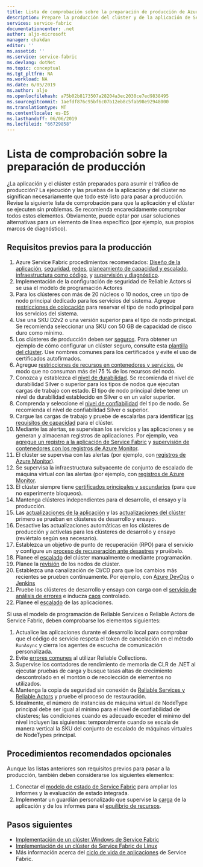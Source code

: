 ```yaml
---
title: Lista de comprobación sobre la preparación de producción de Azure Service Fabric | Microsoft Docs
description: Prepare la producción del clúster y de la aplicación de Service Fabric mediante los procedimientos recomendados.
services: service-fabric
documentationcenter: .net
author: aljo-microsoft
manager: chakdan
editor: ''
ms.assetid: ''
ms.service: service-fabric
ms.devlang: dotNet
ms.topic: conceptual
ms.tgt_pltfrm: NA
ms.workload: NA
ms.date: 6/05/2019
ms.author: aljo
ms.openlocfilehash: a75b02b8173507a28204a3ec2030ce7ed9838495
ms.sourcegitcommit: 1aefdf876c95bf6c07b12eb8c5fab98e92948000
ms.translationtype: MT
ms.contentlocale: es-ES
ms.lasthandoff: 06/06/2019
ms.locfileid: "66729858"
---
```

# <a name="production-readiness-checklist"></a>Lista de comprobación sobre la preparación de producción

¿La aplicación y el clúster están preparados para asumir el tráfico de producción? La ejecución y las pruebas de la aplicación y del clúster no significan necesariamente que todo esté listo para pasar a producción. Revise la siguiente lista de comprobación para que la aplicación y el clúster se ejecuten sin problemas. Se recomienda encarecidamente comprobar todos estos elementos. Obviamente, puede optar por usar soluciones alternativas para un elemento de línea específico (por ejemplo, sus propios marcos de diagnóstico).


## <a name="prerequisites-for-production"></a>Requisitos previos para la producción
1. Azure Service Fabric procedimientos recomendados: [Diseño de la aplicación](./service-fabric-best-practices-applications.md), [seguridad](./service-fabric-best-practices-security.md), [redes](./service-fabric-best-practices-networking.md), [planeamiento de capacidad y escalado](./service-fabric-best-practices-capacity-scaling.md), [infraestructura como código](./service-fabric-best-practices-infrastructure-as-code.md), y [supervisión y diagnóstico](./service-fabric-best-practices-monitoring.md). 
1. Implementación de la configuración de seguridad de Reliable Actors si se usa el modelo de programación Actores
1. Para los clústeres con más de 20 núcleos o 10 nodos, cree un tipo de nodo principal dedicado para los servicios del sistema. Agregue [restricciones de colocación](service-fabric-cluster-resource-manager-advanced-placement-rules-placement-policies.md) para reservar el tipo de nodo principal para los servicios del sistema.
1. Use una SKU D2v2 o una versión superior para el tipo de nodo principal. Se recomienda seleccionar una SKU con 50 GB de capacidad de disco duro como mínimo.
1. Los clústeres de producción deben ser [seguros](service-fabric-cluster-security.md). Para obtener un ejemplo de cómo configurar un clúster seguro, consulte esta [plantilla del clúster](https://github.com/Azure-Samples/service-fabric-cluster-templates/tree/master/7-VM-Windows-3-NodeTypes-Secure-NSG). Use nombres comunes para los certificados y evite el uso de certificados autofirmados.
1. Agregue [restricciones de recursos en contenedores y servicios](service-fabric-resource-governance.md), de modo que no consuman más del 75 % de los recursos del nodo. 
1. Conozca y establezca el [nivel de durabilidad](service-fabric-cluster-capacity.md#the-durability-characteristics-of-the-cluster). Se recomienda el nivel de durabilidad Silver o superior para los tipos de nodos que ejecutan cargas de trabajo con estado. El tipo de nodo principal debe tener un nivel de durabilidad establecido en Silver o en un valor superior.
1. Comprenda y seleccione el [nivel de confiabilidad](service-fabric-cluster-capacity.md#the-reliability-characteristics-of-the-cluster) del tipo de nodo. Se recomienda el nivel de confiabilidad Silver o superior.
1. Cargue las cargas de trabajo y pruebe de escalarlas para identificar [los requisitos de capacidad](service-fabric-cluster-capacity.md) para el clúster. 
1. Mediante las alertas, se supervisan los servicios y las aplicaciones y se generan y almacenan registros de aplicaciones. Por ejemplo, vea [agregue un registro a la aplicación de Service Fabric](service-fabric-how-to-diagnostics-log.md) y [supervisión de contenedores con los registros de Azure Monitor](service-fabric-diagnostics-oms-containers.md).
1. El clúster se supervisa con las alertas (por ejemplo, con [registros de Azure Monitor](service-fabric-diagnostics-event-analysis-oms.md)). 
1. Se supervisa la infraestructura subyacente de conjunto de escalado de máquina virtual con las alertas (por ejemplo, con [registros de Azure Monitor](service-fabric-diagnostics-oms-agent.md).
1. El clúster siempre tiene [certificados principales y secundarios](service-fabric-cluster-security-update-certs-azure.md) (para que no experimente bloqueos).
1. Mantenga clústeres independientes para el desarrollo, el ensayo y la producción. 
1. Las [actualizaciones de la aplicación](service-fabric-application-upgrade.md) y las [actualizaciones del clúster](service-fabric-tutorial-upgrade-cluster.md) primero se prueban en clústeres de desarrollo y ensayo. 
1. Desactive las actualizaciones automáticas en los clústeres de producción y actívelas para los clústeres de desarrollo y ensayo (reviértalo según sea necesario). 
1. Establezca un objetivo de punto de recuperación (RPO) para el servicio y configure un [proceso de recuperación ante desastres](service-fabric-disaster-recovery.md) y pruébelo.
1. Planee el [escalado](service-fabric-cluster-scaling.md) del clúster manualmente o mediante programación.
1. Planee la [revisión](service-fabric-patch-orchestration-application.md) de los nodos de clúster. 
1. Establezca una canalización de CI/CD para que los cambios más recientes se prueben continuamente. Por ejemplo, con [Azure DevOps](service-fabric-tutorial-deploy-app-with-cicd-vsts.md) o [Jenkins](service-fabric-cicd-your-linux-applications-with-jenkins.md)
1. Pruebe los clústeres de desarrollo y ensayo con carga con el [servicio de análisis de errores](service-fabric-testability-overview.md) e inducza [caos](service-fabric-controlled-chaos.md) controlado. 
1. Planee el [escalado](service-fabric-concepts-scalability.md) de las aplicaciones. 


Si usa el modelo de programación de Reliable Services o Reliable Actors de Service Fabric, deben comprobarse los elementos siguientes:
1. Actualice las aplicaciones durante el desarrollo local para comprobar que el código de servicio respeta el token de cancelación en el método `RunAsync` y cierra los agentes de escucha de comunicación personalizada.
1. Evite [errores comunes](service-fabric-work-with-reliable-collections.md) al utilizar Reliable Collections.
1. Supervise los contadores de rendimiento de memoria de CLR de .NET al ejecutar pruebas de carga y busque tasas altas de crecimiento descontrolado en el montón o de recolección de elementos no utilizados.
1. Mantenga la copia de seguridad sin conexión de [Reliable Services y Reliable Actors](service-fabric-reliable-services-backup-restore.md) y pruebe el proceso de restauración.
1. Idealmente, el número de instancias de máquina virtual de NodeType principal debe ser igual al mínimo para el nivel de confiabilidad de clústeres; las condiciones cuando es adecuado exceder el mínimo del nivel incluyen las siguientes: temporalmente cuando se escala de manera vertical la SKU del conjunto de escalado de máquinas virtuales de NodeTypes principal.

## <a name="optional-best-practices"></a>Procedimientos recomendados opcionales

Aunque las listas anteriores son requisitos previos para pasar a la producción, también deben considerarse los siguientes elementos:
1. Conectar el [modelo de estado de Service Fabric](service-fabric-health-introduction.md) para ampliar los informes y la evaluación de estado integrada.
1. Implementar un guardián personalizado que supervise la [carga](service-fabric-cluster-resource-manager-metrics.md) de la aplicación y de los informes para el [equilibrio de recursos](service-fabric-cluster-resource-manager-balancing.md). 


## <a name="next-steps"></a>Pasos siguientes
* [Implementación de un clúster Windows de Service Fabric](service-fabric-tutorial-create-vnet-and-windows-cluster.md)
* [Implementación de un clúster de Service Fabric de Linux](service-fabric-tutorial-create-vnet-and-linux-cluster.md)
* Más información acerca del [ciclo de vida de aplicaciones](service-fabric-application-lifecycle.md) de Service Fabric.
